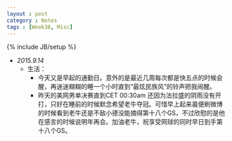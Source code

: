 ```yaml
---
layout : post
category : Notes
tags : [Week38, Misc]
---
```


{% include JB/setup %}

- *2015.9.14*
    + 生活：
        * 今天又是早起的通勤日。意外的是最近几周每次都是快五点的时候会醒，再迷迷糊糊的睡一个小时直到“最炫民族风”的铃声把我闹醒。
        * 昨天的美网男单决赛直到CET 00:30am 还因为法拉盛的阴雨没有开打，只好在睡前的时候默念希望老牛夺冠。可惜早上起来晨便刷微博的时候看到老牛还是不敌小德没能摘得第十八个GS，不过欣慰的是他在感言的时候说明年再会。加油老牛，祝享受网球的同时早日到手第十八个GS。
